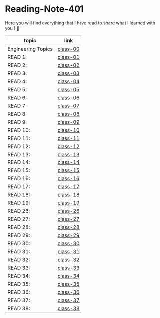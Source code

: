 # Reading-Note-401

Here you will find everything that I have read to share what I learned with you ! 💙

 topic          | link  |
| ------------- | ------------- |
| Engineering Topics |[class-00](https://reham-omar.github.io/Reading-Notes-401/Engineering%20Topics)  |
| READ 1: | [class-01](https://reham-omar.github.io/Reading-Notes-401/class-01)  |
| READ 2: | [class-02](https://reham-omar.github.io/Reading-Notes-401/class-02)  |
| READ 3: | [class-03](https://reham-omar.github.io/Reading-Notes-401/class-03)  |
| READ 4: | [class-04](https://reham-omar.github.io/Reading-Notes-401/class-04) |
| READ 5: | [class-05](https://reham-omar.github.io/Reading-Notes-401/class-05) |
| READ 6: |[class-06 ](https://reham-omar.github.io/Reading-Notes-401/class-06) |
| READ 7: | [class-07](https://reham-omar.github.io/Reading-Notes-401/class-07)  |
| READ 8 |  [class-08](https://reham-omar.github.io/Reading-Notes-401/class-08) |
| READ 9: | [class-09](https://reham-omar.github.io/Reading-Notes-401/class-09)|
| READ 10: | [class-10](https://reham-omar.github.io/Reading-Notes-401/class-10) |
| READ 11: | [class-11](https://reham-omar.github.io/Reading-Notes-401/class-11) |
| READ 12: |[class-12](https://reham-omar.github.io/Reading-Notes-401/class-12) |
| READ 13: |[class-13](https://reham-omar.github.io/Reading-Notes-401/class-13) |
| READ 14: |[class-14](https://reham-omar.github.io/Reading-Notes-401/class-14) |
| READ 15: | [class-15](https://reham-omar.github.io/Reading-Notes-401/class-15)|
| READ 16: | [class-16](https://reham-omar.github.io/Reading-Notes-401/class-16)|
| READ 17: | [class-17](https://reham-omar.github.io/Reading-Notes-401/class-17)|
| READ 18: | [class-18](https://reham-omar.github.io/Reading-Notes-401/class-18)|
| READ 19: | [class-19](https://reham-omar.github.io/Reading-Notes-401/class-19)|
| READ 26: | [class-26](https://reham-omar.github.io/Reading-Notes-401/class-26)|
| READ 27: | [class-27](https://reham-omar.github.io/Reading-Notes-401/class-27)|
| READ 28: | [class-28](https://reham-omar.github.io/Reading-Notes-401/class-28)|
| READ 29: | [class-29](https://reham-omar.github.io/Reading-Notes-401/class-29)|
| READ 30: | [class-30](https://reham-omar.github.io/Reading-Notes-401/class-30)|
| READ 31: | [class-31](https://reham-omar.github.io/Reading-Notes-401/class-31)|
| READ 32: | [class-32](https://reham-omar.github.io/Reading-Notes-401/class-32)|
| READ 33: | [class-33](https://reham-omar.github.io/Reading-Notes-401/class-33)|
| READ 34: | [class-34](https://reham-omar.github.io/Reading-Notes-401/class-34)|
| READ 35: | [class-35](https://reham-omar.github.io/Reading-Notes-401/class-35)|
| READ 36: | [class-36](https://reham-omar.github.io/Reading-Notes-401/class-36)|
| READ 37: | [class-37](https://reham-omar.github.io/Reading-Notes-401/class-37)|
| READ 38: | [class-38](https://reham-omar.github.io/Reading-Notes-401/class-38)|















